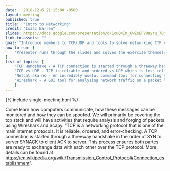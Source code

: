 ```yaml
---
date:   2018-12-6 21:15:00 -0500
layout: meeting
published: true
title:  "Intro to Networking"
credit: "Isaac Warren"
slides: https://docs.google.com/presentation/d/1cuQ4Im_6wZsEFV0ayru_7Djxenv7MgOFh7Db6toDFaM/edit#slide=id.p
link-to-assets: ""
goal: "Introduce members to TCP/UDP and tools to solve networking CTF challenges."
how-to-run: [
	"Presenter runs through the slides and solves the exercise themselves."
]
list-of-topics: [
	"TCP Handshake - A TCP connection is started through a threeway handshake in the order of SYN SYNACK ACK.",
	"TCP vs UDP - TCP is reliable and ordered vs UDP which is less reliable but as a consequence faster.",
	"Netcat aka nc - An incredibly useful command tool for connecting to CTF challenges.",
	"Wireshark - A GUI tool for analyzing network traffic on a packet level."
	]
---
```


{% include single-meeting.html  %}

Come learn how computers communicate, how these messages can be monitored and how they can be spoofed. We will primarily be covering the tcp stack and will have activities that require analysis and forging of packets using Wireshark and Scapy. "TCP is a networking protocol that is one of the main internet protocols. It is reliable, ordered, and error-checking. A TCP connection is started through a threeway handshake in the order of SYN to server SYNACK to client ACK to server. This process ensures both partes are ready to exchange data with each other over the TCP protocol. More details can be found at <https://en.wikipedia.org/wiki/Transmission_Control_Protocol#Connection_establishment>".
